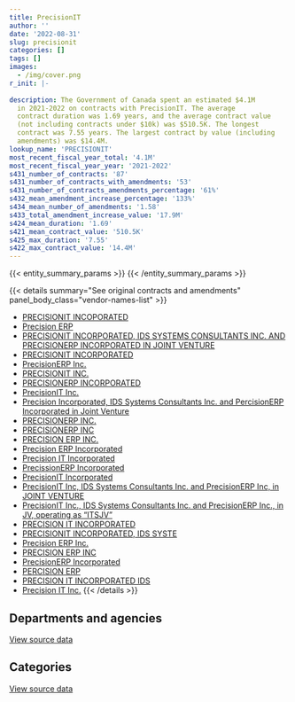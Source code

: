 ```yaml
---
title: PrecisionIT
author: ''
date: '2022-08-31'
slug: precisionit
categories: []
tags: []
images:
  - /img/cover.png
r_init: |-
  
description: The Government of Canada spent an estimated $4.1M
  in 2021-2022 on contracts with PrecisionIT. The average
  contract duration was 1.69 years, and the average contract value
  (not including contracts under $10k) was $510.5K. The longest
  contract was 7.55 years. The largest contract by value (including
  amendments) was $14.4M.
lookup_name: 'PRECISIONIT'
most_recent_fiscal_year_total: '4.1M'
most_recent_fiscal_year_year: '2021-2022'
s431_number_of_contracts: '87'
s431_number_of_contracts_with_amendments: '53'
s431_number_of_contracts_amendments_percentage: '61%'
s432_mean_amendment_increase_percentage: '133%'
s434_mean_number_of_amendments: '1.58'
s433_total_amendment_increase_value: '17.9M'
s424_mean_duration: '1.69'
s421_mean_contract_value: '510.5K'
s425_max_duration: '7.55'
s422_max_contract_value: '14.4M'
---
```


<script src="/rmarkdown-libs/htmlwidgets/htmlwidgets.js"></script>
<link href="/rmarkdown-libs/datatables-css/datatables-crosstalk.css" rel="stylesheet" />
<script src="/rmarkdown-libs/datatables-binding/datatables.js"></script>
<script src="/rmarkdown-libs/jquery/jquery-3.6.0.min.js"></script>
<link href="/rmarkdown-libs/dt-core-bootstrap/css/dataTables.bootstrap.min.css" rel="stylesheet" />
<link href="/rmarkdown-libs/dt-core-bootstrap/css/dataTables.bootstrap.extra.css" rel="stylesheet" />
<script src="/rmarkdown-libs/dt-core-bootstrap/js/jquery.dataTables.min.js"></script>
<script src="/rmarkdown-libs/dt-core-bootstrap/js/dataTables.bootstrap.min.js"></script>
<link href="/rmarkdown-libs/crosstalk/css/crosstalk.min.css" rel="stylesheet" />
<script src="/rmarkdown-libs/crosstalk/js/crosstalk.min.js"></script>
<script src="/rmarkdown-libs/htmlwidgets/htmlwidgets.js"></script>
<link href="/rmarkdown-libs/datatables-css/datatables-crosstalk.css" rel="stylesheet" />
<script src="/rmarkdown-libs/datatables-binding/datatables.js"></script>
<script src="/rmarkdown-libs/jquery/jquery-3.6.0.min.js"></script>
<link href="/rmarkdown-libs/dt-core-bootstrap/css/dataTables.bootstrap.min.css" rel="stylesheet" />
<link href="/rmarkdown-libs/dt-core-bootstrap/css/dataTables.bootstrap.extra.css" rel="stylesheet" />
<script src="/rmarkdown-libs/dt-core-bootstrap/js/jquery.dataTables.min.js"></script>
<script src="/rmarkdown-libs/dt-core-bootstrap/js/dataTables.bootstrap.min.js"></script>
<link href="/rmarkdown-libs/crosstalk/css/crosstalk.min.css" rel="stylesheet" />
<script src="/rmarkdown-libs/crosstalk/js/crosstalk.min.js"></script>

{{< entity_summary_params >}}
{{< /entity_summary_params >}}

{{< details summary="See original contracts and amendments" panel_body_class="vendor-names-list" >}}
- [PRECISIONIT INCOPORATED](https://search.open.canada.ca/en/ct/?sort=contract_value_f%20desc&page=1&search_text=%22PRECISIONIT%20INCOPORATED%22)
- [Precision ERP](https://search.open.canada.ca/en/ct/?sort=contract_value_f%20desc&page=1&search_text=%22Precision%20ERP%22)
- [PRECISIONIT INCORPORATED, IDS SYSTEMS CONSULTANTS INC. AND PRECISIONERP INCORPORATED IN JOINT VENTURE](https://search.open.canada.ca/en/ct/?sort=contract_value_f%20desc&page=1&search_text=%22PRECISIONIT%20INCORPORATED%2c%20IDS%20SYSTEMS%20CONSULTANTS%20INC.%20AND%20PRECISIONERP%20INCORPORATED%20IN%20JOINT%20VENTURE%22)
- [PRECISIONIT INCORPORATED](https://search.open.canada.ca/en/ct/?sort=contract_value_f%20desc&page=1&search_text=%22PRECISIONIT%20INCORPORATED%22)
- [PrecisionERP Inc.](https://search.open.canada.ca/en/ct/?sort=contract_value_f%20desc&page=1&search_text=%22PrecisionERP%20Inc.%22)
- [PRECISIONIT INC.](https://search.open.canada.ca/en/ct/?sort=contract_value_f%20desc&page=1&search_text=%22PRECISIONIT%20INC.%22)
- [PRECISIONERP INCORPORATED](https://search.open.canada.ca/en/ct/?sort=contract_value_f%20desc&page=1&search_text=%22PRECISIONERP%20INCORPORATED%22)
- [PrecisionIT Inc.](https://search.open.canada.ca/en/ct/?sort=contract_value_f%20desc&page=1&search_text=%22PrecisionIT%20Inc.%22)
- [Precision Incorporated, IDS Systems Consultants Inc. and PercisionERP Incorporated in Joint Venture](https://search.open.canada.ca/en/ct/?sort=contract_value_f%20desc&page=1&search_text=%22Precision%20Incorporated%2c%20IDS%20Systems%20Consultants%20Inc.%20and%20PercisionERP%20Incorporated%20in%20Joint%20Venture%22)
- [PRECISIONERP INC.](https://search.open.canada.ca/en/ct/?sort=contract_value_f%20desc&page=1&search_text=%22PRECISIONERP%20INC.%22)
- [PRECISIONERP INC](https://search.open.canada.ca/en/ct/?sort=contract_value_f%20desc&page=1&search_text=%22PRECISIONERP%20INC%22)
- [PRECISION ERP INC.](https://search.open.canada.ca/en/ct/?sort=contract_value_f%20desc&page=1&search_text=%22PRECISION%20ERP%20INC.%22)
- [Precision ERP Incorporated](https://search.open.canada.ca/en/ct/?sort=contract_value_f%20desc&page=1&search_text=%22Precision%20ERP%20Incorporated%22)
- [Precision IT Incorporated](https://search.open.canada.ca/en/ct/?sort=contract_value_f%20desc&page=1&search_text=%22Precision%20IT%20Incorporated%22)
- [PrecissionERP Incorporated](https://search.open.canada.ca/en/ct/?sort=contract_value_f%20desc&page=1&search_text=%22PrecissionERP%20Incorporated%22)
- [PrecisionIT Incorporated](https://search.open.canada.ca/en/ct/?sort=contract_value_f%20desc&page=1&search_text=%22PrecisionIT%20Incorporated%22)
- [PrecisionIT Inc, IDS Systems Consultants Inc. and PrecisionERP Inc, in JOINT VENTURE](https://search.open.canada.ca/en/ct/?sort=contract_value_f%20desc&page=1&search_text=%22PrecisionIT%20Inc%2c%20IDS%20Systems%20Consultants%20Inc.%20and%20PrecisionERP%20Inc%2c%20in%20JOINT%20VENTURE%22)
- [PrecisionIT Inc., IDS Systems Consultants Inc. and PrecisionERP Inc., in JV, operating as “ITSJV”](https://search.open.canada.ca/en/ct/?sort=contract_value_f%20desc&page=1&search_text=%22PrecisionIT%20Inc.%2c%20IDS%20Systems%20Consultants%20Inc.%20and%20PrecisionERP%20Inc.%2c%20in%20JV%2c%20operating%20as%20%22ITSJV%22%22)
- [PRECISION IT INCORPORATED](https://search.open.canada.ca/en/ct/?sort=contract_value_f%20desc&page=1&search_text=%22PRECISION%20IT%20INCORPORATED%22)
- [PRECISIONIT INCORPORATED, IDS SYSTE](https://search.open.canada.ca/en/ct/?sort=contract_value_f%20desc&page=1&search_text=%22PRECISIONIT%20INCORPORATED%2c%20IDS%20SYSTE%22)
- [Precision ERP Inc.](https://search.open.canada.ca/en/ct/?sort=contract_value_f%20desc&page=1&search_text=%22Precision%20ERP%20Inc.%22)
- [PRECISION ERP INC](https://search.open.canada.ca/en/ct/?sort=contract_value_f%20desc&page=1&search_text=%22PRECISION%20ERP%20INC%22)
- [PrecisionERP Incorporated](https://search.open.canada.ca/en/ct/?sort=contract_value_f%20desc&page=1&search_text=%22PrecisionERP%20Incorporated%22)
- [PERCISION ERP](https://search.open.canada.ca/en/ct/?sort=contract_value_f%20desc&page=1&search_text=%22PERCISION%20ERP%22)
- [PRECISION IT INCORPORATED IDS](https://search.open.canada.ca/en/ct/?sort=contract_value_f%20desc&page=1&search_text=%22PRECISION%20IT%20INCORPORATED%20IDS%22)
- [Precision IT Inc.](https://search.open.canada.ca/en/ct/?sort=contract_value_f%20desc&page=1&search_text=%22Precision%20IT%20Inc.%22)
{{< /details >}}

## Departments and agencies

<div id="htmlwidget-1" style="width:100%;height:auto;" class="datatables html-widget"></div>
<script type="application/json" data-for="htmlwidget-1">{"x":{"style":"bootstrap","filter":"none","vertical":false,"data":[["<a href=\"/departments/aafc-aac/\">Agriculture and Agri-Food Canada<\/a>","<a href=\"/departments/cbsa-asfc/\">Canada Border Services Agency<\/a>","<a href=\"/departments/cnsc-ccsn/\">Canadian Nuclear Safety Commission<\/a>","<a href=\"/departments/cra-arc/\">Canada Revenue Agency<\/a>","<a href=\"/departments/csa-asc/\">Canadian Space Agency<\/a>","<a href=\"/departments/csc-scc/\">Correctional Service of Canada<\/a>","<a href=\"/departments/dnd-mdn/\">National Defence<\/a>","<a href=\"/departments/esdc-edsc/\">Employment and Social Development Canada<\/a>","<a href=\"/departments/fin/\">Department of Finance Canada<\/a>","<a href=\"/departments/hc-sc/\">Health Canada<\/a>","<a href=\"/departments/ic/\">Innovation, Science and Economic Development Canada<\/a>","<a href=\"/departments/jus/\">Department of Justice Canada<\/a>","<a href=\"/departments/nrcan-rncan/\">Natural Resources Canada<\/a>","<a href=\"/departments/osfi-bsif/\">Office of the Superintendent of Financial Institutions Canada<\/a>","<a href=\"/departments/pc/\">Parks Canada<\/a>","<a href=\"/departments/pwgsc-tpsgc/\">Public Services and Procurement Canada<\/a>","<a href=\"/departments/tc/\">Transport Canada<\/a>"],[null,1625480.72,241667.48,427189.75,27645.45,79087.72,387911.77,327341.27,36647.78,3142082.22,865759.94,162861.29,35979.2,26093.38,null,255223.41,704290.86],[99440,1361636.74,243981.42,null,null,120074.78,245389.04,null,null,2888809.24,1482135.75,163307.48,76455.8,null,null,15059.55,320447.61],[null,381397.14,399493.66,null,null,null,194501.84,null,45175.79,2375155.37,850087.6,162861.29,null,null,76527.36,null,null],[null,203032.66,662471.3,null,null,null,210687.27,null,45175.79,1944567.67,782011.04,202637.29,null,null,null,null,null]],"container":"<table class=\"table table-striped table-hover row-border order-column display\">\n  <thead>\n    <tr>\n      <th>Department<\/th>\n      <th>2018-2019<\/th>\n      <th>2019-2020<\/th>\n      <th>2020-2021<\/th>\n      <th>2021-2022<\/th>\n    <\/tr>\n  <\/thead>\n<\/table>","options":{"order":[[4,"desc"]],"pageLength":10,"autoWidth":true,"columnDefs":[{"targets":1,"render":"function(data, type, row, meta) {\n    return type !== 'display' ? data : DTWidget.formatCurrency(data, \"$\", 2, 3, \",\", \".\", true, null);\n  }"},{"targets":2,"render":"function(data, type, row, meta) {\n    return type !== 'display' ? data : DTWidget.formatCurrency(data, \"$\", 2, 3, \",\", \".\", true, null);\n  }"},{"targets":3,"render":"function(data, type, row, meta) {\n    return type !== 'display' ? data : DTWidget.formatCurrency(data, \"$\", 2, 3, \",\", \".\", true, null);\n  }"},{"targets":4,"render":"function(data, type, row, meta) {\n    return type !== 'display' ? data : DTWidget.formatCurrency(data, \"$\", 2, 3, \",\", \".\", true, null);\n  }"},{"width":"16%","targets":[1,2,3,4]},{"className":"dt-right","targets":[1,2,3,4]}],"orderClasses":false}},"evals":["options.columnDefs.0.render","options.columnDefs.1.render","options.columnDefs.2.render","options.columnDefs.3.render"],"jsHooks":[]}</script>
<p class="text-right">
<a href="https://github.com/GoC-Spending/contracts-data/tree/main/data/out/vendors/precisionit/summary_by_fiscal_year_by_department.csv" class="source-data-link btn btn-link">View source data</a>
</p>

## Categories

<div id="htmlwidget-2" style="width:100%;height:auto;" class="datatables html-widget"></div>
<script type="application/json" data-for="htmlwidget-2">{"x":{"style":"bootstrap","filter":"none","vertical":false,"data":[["<a href=\"/categories/professional_services/\">Professional services<\/a>","<a href=\"/categories/information_technology/\">Information technology<\/a>"],[1155457.29,7189804.95],[598848.5,6417888.92],[271029.2,4214170.85],[392331.42,3658251.61]],"container":"<table class=\"table table-striped table-hover row-border order-column display\">\n  <thead>\n    <tr>\n      <th>Category<\/th>\n      <th>2018-2019<\/th>\n      <th>2019-2020<\/th>\n      <th>2020-2021<\/th>\n      <th>2021-2022<\/th>\n    <\/tr>\n  <\/thead>\n<\/table>","options":{"order":[[4,"desc"]],"dom":"t","pageLength":30,"autoWidth":true,"columnDefs":[{"targets":1,"render":"function(data, type, row, meta) {\n    return type !== 'display' ? data : DTWidget.formatCurrency(data, \"$\", 2, 3, \",\", \".\", true, null);\n  }"},{"targets":2,"render":"function(data, type, row, meta) {\n    return type !== 'display' ? data : DTWidget.formatCurrency(data, \"$\", 2, 3, \",\", \".\", true, null);\n  }"},{"targets":3,"render":"function(data, type, row, meta) {\n    return type !== 'display' ? data : DTWidget.formatCurrency(data, \"$\", 2, 3, \",\", \".\", true, null);\n  }"},{"targets":4,"render":"function(data, type, row, meta) {\n    return type !== 'display' ? data : DTWidget.formatCurrency(data, \"$\", 2, 3, \",\", \".\", true, null);\n  }"},{"width":"16%","targets":[1,2,3,4]},{"className":"dt-right","targets":[1,2,3,4]}],"orderClasses":false,"lengthMenu":[10,25,30,50,100]}},"evals":["options.columnDefs.0.render","options.columnDefs.1.render","options.columnDefs.2.render","options.columnDefs.3.render"],"jsHooks":[]}</script>
<p class="text-right">
<a href="https://github.com/GoC-Spending/contracts-data/tree/main/data/out/vendors/precisionit/summary_by_fiscal_year_by_category.csv" class="source-data-link btn btn-link">View source data</a>
</p>
